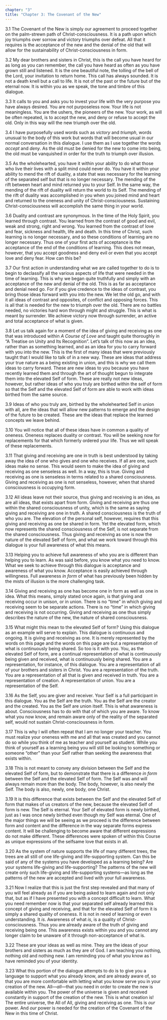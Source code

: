 ```yaml
---
chapter: "3"
title: "Chapter 3: The Covenant of the New"
---
```


3.1 The Covenant of the New is simply our agreement to proceed together
on the palm-strewn path of Christ-consciousness. It is a path upon which
joy triumphs over sorrow and victory triumphs over defeat. All that it
requires is the acceptance of the new and the denial of the old that
will allow for the sustainability of Christ-consciousness in form. 

3.2 My dear brothers and sisters in Christ, this is the call you have
heard for as long as you can remember, the call you have heard as often
as you have grown still and listened. It is the one beautiful note, the
tolling of the bell of the Lord, your invitation to return home. This
call has always sounded. It is not a death knell but a call to life. It
is not of the past or the future but of the eternal now. It is within
you as we speak, the tone and timbre of this dialogue. 

3.3 It calls to you and asks you to invest your life with the very
purpose you have always desired.  You are not purposeless now. Your life
is not meaningless. You are the ushers, the pioneers of the new. Your
work, as will be often repeated, is to accept the new, and deny or
refuse to accept the old. Only in this way will the new triumph over the
old. 

3.4 I have purposefully used words such as *victory* and *triumph*, words
unusual to the body of this work but words that will become usual in our
normal conversation in this dialogue. I use them as I use together the
words *accept* and *deny*. As the old must be denied for the new to come
into being, the old must be vanquished in order for the truth to triumph
over illusion. 

3.5 As the wholehearted, you have it within your ability to do what
those who live their lives with a split mind could never do. You have it
within your ability to mend the rift of duality, a state that was
necessary for the learning of the separated self but that is no longer
necessary. The mending of the rift between heart and mind returned you
to your Self. In the same way, the mending of the rift of duality will
return the world to its Self. The mending of the rift of duality was
accomplished in you when you joined mind and heart and returned to the
oneness and unity of Christ-consciousness. Sustaining
Christ-consciousness will accomplish the same thing in your world. 

3.6 Duality and contrast are synonymous. In the time of the Holy Spirit,
you learned through contrast. You learned from the contrast of good and
evil, weak and strong, right and wrong.  You learned from the contrast
of love and fear, sickness and health, life and death. In this time of
Christ, such learning is no longer necessary, and so these conditions of
learning are no longer necessary.  Thus one of your first acts of
acceptance is the acceptance of the end of the conditions of learning.
This does not mean, however, that you accept goodness and deny evil or
even that you accept love and deny fear. How can this be? 

3.7 Our first action in understanding what we are called together to do
is to begin to declassify all the various aspects of life that were
needed in the time of learning. This is why we began quite truthfully
and simply with an acceptance of the new and denial of the old.  This is
as far as acceptance and denial need go. For if you give credence to the
ideas of contrast, you bring those ideas forward with you into the new.
We let the old go, and with it all ideas of contrast and opposites, of
conflict and opposing forces. This is all that is needed for the new to
triumph over the old. There are no battles needed, no victories hard won
through might and struggle. This is what is meant by surrender. We
achieve victory now through surrender, an active and total acceptance of
what is given. 

3.8 Let us talk again for a moment of the idea of giving and receiving
as one that was introduced within *A Course of Love* and taught quite
thoroughly in “A Treatise on Unity and Its Recognition”. Let’s talk of
this now as an idea, rather than as something learned, and as an idea
for you to carry forward with you into the new. This is the first of
many ideas that were previously taught that I would like to talk of in a
new way. These are ideas that address your true nature as a being
existing in union, and this is why we call them ideas to carry forward.
These are new ideas to you because you have recently learned them and
through the art of thought begun to integrate them into the elevated
Self of form. These are really not new ideas, however, but rather ideas
of who you truly are birthed within the self of form so that the Self
and the elevated Self of form are able to work with ideas birthed from
the same source. 

3.9 Ideas of who you truly are, birthed by the wholehearted Self in
union with all, are the ideas that will allow new patterns to emerge and
the design of the future to be created. These are the ideas that replace
the learned concepts we leave behind. 

3.10 You will notice that all of these ideas have in common a quality of
oneness. Oneness replaces duality or contrast. You will be seeking now
for replacements for that which formerly ordered your life.  Thus we
will speak of these replacements. 

3.11 That giving and receiving are one in truth is best understood by
taking away the idea of one who gives and one who receives. If all are
one, such ideas make no sense.  This would seem to make the idea of
giving and receiving as one senseless as well. In a way, this is true.
Giving and receiving as one is senseless in terms related to a shared
consciousness. Giving and receiving as one is not senseless, however,
when that shared consciousness is occupying form. 

3.12 All ideas leave not their source, thus giving and receiving is an
idea, as are all ideas, that exists apart from form. Giving and
receiving are thus one within the shared consciousness of unity, which
is the same as saying giving and receiving are one in truth. A shared
consciousness is the truth of who you are.  The elevation of the
personal self, however, requires that this giving and receiving as one
be shared in form. Yet the elevated form, which now represents the
shared consciousness of the Self, is not separate from the shared
consciousness. Thus giving and receiving as one is now the nature of the
elevated Self of form, and what we work toward through this dialogue is
your full awareness of what this means. 

3.13 Helping you to achieve full awareness of who you are is different
than helping you to learn. As was said before, you know what you need to
know. What we seek to achieve through this dialogue is acceptance and
awareness of what you know. Acceptance is easily achieved through
willingness. Full awareness *in form* of what has previously been hidden
by the mists of illusion is the more challenging task.  

3.14 Giving and receiving as one has become one in form as well as one
in idea. What this means, simply stated once again, is that giving and
receiving occur in unison, or in union. There is no “time” in which
giving and receiving seem to be separate actions. There is no “time” in
which giving and receiving is not occurring. Giving and receiving as one
thus simply describes the nature of the new, the nature of shared
consciousness. 

3.15 What might this mean to the elevated Self of form? Using this
dialogue as an example will serve to explain. This dialogue is
continuous and ongoing.  It is giving and receiving as one. It is merely
represented by the words on this page and the words on this page are but
a representation of what is continuously being shared. So too is it with
you. You, as the elevated Self of form, are a continual representation
of what is continuously being given and received, what is continuously
being shared. You are a representation, for instance, of this dialogue.
You are a representation of all of your brothers and sisters in Christ.
You are a representation of the truth. You are a representation of all
that is given and received in truth. You are a representation of
creation. A representation of union. You are a representation of the
Self. 

3.16 As the Self, you are giver and receiver. Your Self is a full
participant in this dialogue. You as the Self are the truth. You as the
Self are the creator and the created. You as the Self are union itself.
This is what awareness is about. Consciousness has to do with that of
which you are aware. To know what you now know, and remain aware only of
the reality of the separated self, would not sustain
Christ-consciousness in form.

3.17 This is why I will often repeat that I am no longer your teacher.
You must realize your oneness with me and all that was created and you
cannot do so while you think of me as teacher and yourself as student.
While you think of yourself as a learning being you will still be
looking to something or someone “other” than your Self rather than
seeking the awareness that exists within. 

3.18 This is not meant to convey any division between the Self and the
elevated Self of form, but to demonstrate that there is a difference *in
form* between the Self and the elevated Self of form. The Self was and
will always remain more than the body. The body, however, is also newly
the Self. The body is also, newly, one body, one Christ. 

3.19 It is this difference that exists between the Self and the elevated
Self of form that makes of us creators of the new, because the elevated
Self of form is new. The Self is eternal. Your Self of elevated form is
newly birthed, just as I was once newly birthed even though my Self was
eternal. One of the major things we will be seeing as we proceed is the
difference between form and content and the difference in the way
separate forms express content. It will be challenging to become aware
that different expressions do not make different. These differences were
spoken of within this Course as unique expressions of the selfsame love
that exists in all. 

3.20 As the system of nature supports the life of many different trees,
the trees are all still of one life-giving and life-supporting system.
Can this be said of any of the systems you have developed as a learning
being? Are your systems life-giving and life-supporting? The patterns of
the new will create only such life-giving and life-supporting systems—as
long as the patterns of the new are accepted and lived with your full
awareness.

3.21 Now I realize that this is just the first step revealed and that
many of you will feel already as if you are being asked to learn again
and not only that, but as if I have presented you with a concept
difficult to learn. What you need remember now is that your separated
self already learned this concept of giving and receiving, and that for
the elevated Self of form it is simply a shared quality of oneness. It
is not in need of learning or even understanding. It *is*. Awareness of
what *is*, is a quality of Christ-consciousness. Thus you are already
aware of the truth of giving and receiving being one. This awareness
exists within you and you cannot any longer claim to be unaware of it
through non-acceptance of what is. 

3.22 These are your ideas as well as mine. They are the ideas of your
brothers and sisters as much as they are of God. I am teaching you
nothing, nothing old and nothing new. I am reminding you of what you
know as I have reminded you of your identity.

3.23 What this portion of the dialogue attempts to do is to give you a
language to support what you already know, and are already aware of, so
that you are more comfortable with letting what you know serve you in
your creation of the new. All—*all*—that you need in order to create the
new is available within you. The power of the universe is given and
received constantly in support of the creation of the new. This is what
creation is! The entire universe, the All of All, giving and receiving
as one. This is *our* power. And *our* power is needed for the creation of
the Covenant of the New in this time of Christ.

